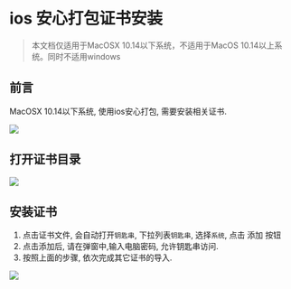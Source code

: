 # ios 安心打包证书安装

<!--
keyword: 安心打包
-->

> 本文档仅适用于MacOSX 10.14以下系统，不适用于MacOS 10.14以上系统。同时不适用windows

## 前言

MacOSX 10.14以下系统, 使用ios安心打包, 需要安装相关证书.

![](https://hx.dcloud.net.cn/static/snapshots/tutorial/ios-safe-pack-1.png)


## 打开证书目录

![](https://hx.dcloud.net.cn/static/snapshots/tutorial/ios-safe-pack-2.png)

## 安装证书

1. 点击证书文件,  会自动打开`钥匙串`, 下拉列表`钥匙串`, 选择`系统`, 点击 添加 按钮
2. 点击添加后, 请在弹窗中,输入电脑密码, 允许钥匙串访问.
3. 按照上面的步骤, 依次完成其它证书的导入.
 
![](https://hx.dcloud.net.cn/static/snapshots/tutorial/ios-safe-pack-3.png)
